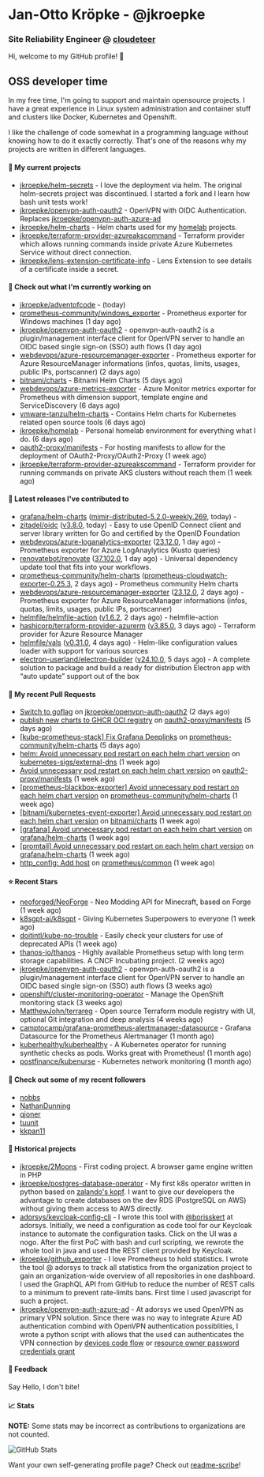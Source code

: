# Jan-Otto Kröpke - @jkroepke
### Site Reliability Engineer @ [cloudeteer](https://cloudeteer.de/)

Hi, welcome to my GitHub profile! 👋

## OSS developer time
In my free time, I'm going to support and maintain opensource projects. I have a great experience in Linux system administration and container stuff and clusters like Docker, Kubernetes and Openshift.

I like the challenge of code somewhat in a programming language without knowing how to do it exactly correctly. That's one of the reasons why my projects are written in different languages.

#### 🌱 My current projects
- [jkroepke/helm-secrets](https://github.com/jkroepke/helm-secrets) - I love the deployment via helm. The original helm-secrets project was discontinued. I started a fork and I learn how bash unit tests work!
- [jkroepke/openvpn-auth-oauth2](https://github.com/jkroepke/openvpn-auth-oauth2) - OpenVPN with OIDC Authentication. Replaces  [jkroepke/openvpn-auth-azure-ad](https://github.com/jkroepke/openvpn-auth-azure-ad) 
- [jkroepke/helm-charts](https://github.com/jkroepke/helm-charts) - Helm charts used for my [homelab](https://github.com/jkroepke/homelab) projects.
- [jkroepke/terraform-provider-azureakscommand](https://github.com/jkroepke/terraform-provider-azureakscommand) - Terraform provider which allows running commands inside private Azure Kubernetes Service without direct connection.
- [jkroepke/lens-extension-certificate-info](https://github.com/jkroepke/lens-extension-certificate-info) - Lens Extension to see details of a certificate inside a secret.

#### 👷 Check out what I'm currently working on

- [jkroepke/adventofcode](https://github.com/jkroepke/adventofcode) -  (today)
- [prometheus-community/windows_exporter](https://github.com/prometheus-community/windows_exporter) - Prometheus exporter for Windows machines (1 day ago)
- [jkroepke/openvpn-auth-oauth2](https://github.com/jkroepke/openvpn-auth-oauth2) - openvpn-auth-oauth2 is a plugin/management interface client for OpenVPN server to handle an OIDC based single sign-on (SSO) auth flows (1 day ago)
- [webdevops/azure-resourcemanager-exporter](https://github.com/webdevops/azure-resourcemanager-exporter) - Prometheus exporter for Azure ResourceManager informations (infos, quotas, limits, usages, public IPs, portscanner) (2 days ago)
- [bitnami/charts](https://github.com/bitnami/charts) - Bitnami Helm Charts (5 days ago)
- [webdevops/azure-metrics-exporter](https://github.com/webdevops/azure-metrics-exporter) - Azure Monitor metrics exporter for Prometheus with dimension support, template engine and ServiceDiscovery (6 days ago)
- [vmware-tanzu/helm-charts](https://github.com/vmware-tanzu/helm-charts) - Contains Helm charts for Kubernetes related open source tools (6 days ago)
- [jkroepke/homelab](https://github.com/jkroepke/homelab) - Personal homelab environment for everything what I do. (6 days ago)
- [oauth2-proxy/manifests](https://github.com/oauth2-proxy/manifests) - For hosting manifests to allow for the deployment of OAuth2-Proxy/OAuth2-Proxy (1 week ago)
- [jkroepke/terraform-provider-azureakscommand](https://github.com/jkroepke/terraform-provider-azureakscommand) - Terraform provider for running commands on private AKS clusters without reach them (1 week ago)

#### 🔭 Latest releases I've contributed to

- [grafana/helm-charts](https://github.com/grafana/helm-charts) ([mimir-distributed-5.2.0-weekly.269](https://github.com/grafana/helm-charts/releases/tag/mimir-distributed-5.2.0-weekly.269), today) - 
- [zitadel/oidc](https://github.com/zitadel/oidc) ([v3.8.0](https://github.com/zitadel/oidc/releases/tag/v3.8.0), today) - Easy to use OpenID Connect client and server library written for Go and certified by the OpenID Foundation
- [webdevops/azure-loganalytics-exporter](https://github.com/webdevops/azure-loganalytics-exporter) ([23.12.0](https://github.com/webdevops/azure-loganalytics-exporter/releases/tag/23.12.0), 1 day ago) - Prometheus exporter for Azure LogAnaylytics (Kusto queries)
- [renovatebot/renovate](https://github.com/renovatebot/renovate) ([37.102.0](https://github.com/renovatebot/renovate/releases/tag/37.102.0), 1 day ago) - Universal dependency update tool that fits into your workflows.
- [prometheus-community/helm-charts](https://github.com/prometheus-community/helm-charts) ([prometheus-cloudwatch-exporter-0.25.3](https://github.com/prometheus-community/helm-charts/releases/tag/prometheus-cloudwatch-exporter-0.25.3), 2 days ago) - Prometheus community Helm charts
- [webdevops/azure-resourcemanager-exporter](https://github.com/webdevops/azure-resourcemanager-exporter) ([23.12.0](https://github.com/webdevops/azure-resourcemanager-exporter/releases/tag/23.12.0), 2 days ago) - Prometheus exporter for Azure ResourceManager informations (infos, quotas, limits, usages, public IPs, portscanner)
- [helmfile/helmfile-action](https://github.com/helmfile/helmfile-action) ([v1.6.2](https://github.com/helmfile/helmfile-action/releases/tag/v1.6.2), 2 days ago) - helmfile-action
- [hashicorp/terraform-provider-azurerm](https://github.com/hashicorp/terraform-provider-azurerm) ([v3.85.0](https://github.com/hashicorp/terraform-provider-azurerm/releases/tag/v3.85.0), 3 days ago) - Terraform provider for Azure Resource Manager
- [helmfile/vals](https://github.com/helmfile/vals) ([v0.31.0](https://github.com/helmfile/vals/releases/tag/v0.31.0), 4 days ago) - Helm-like configuration values loader with support for various sources
- [electron-userland/electron-builder](https://github.com/electron-userland/electron-builder) ([v24.10.0](https://github.com/electron-userland/electron-builder/releases/tag/v24.10.0), 5 days ago) - A complete solution to package and build a ready for distribution Electron app with “auto update” support out of the box

#### 🔨 My recent Pull Requests

- [Switch to goflag](https://github.com/jkroepke/openvpn-auth-oauth2/pull/86) on [jkroepke/openvpn-auth-oauth2](https://github.com/jkroepke/openvpn-auth-oauth2) (2 days ago)
- [publish new charts to GHCR OCI registry](https://github.com/oauth2-proxy/manifests/pull/181) on [oauth2-proxy/manifests](https://github.com/oauth2-proxy/manifests) (5 days ago)
- [[kube-prometheus-stack] Fix Grafana Deeplinks](https://github.com/prometheus-community/helm-charts/pull/4087) on [prometheus-community/helm-charts](https://github.com/prometheus-community/helm-charts) (5 days ago)
- [helm: Avoid unnecessary pod restart on each helm chart version](https://github.com/kubernetes-sigs/external-dns/pull/4103) on [kubernetes-sigs/external-dns](https://github.com/kubernetes-sigs/external-dns) (1 week ago)
- [Avoid unnecessary pod restart on each helm chart version](https://github.com/oauth2-proxy/manifests/pull/178) on [oauth2-proxy/manifests](https://github.com/oauth2-proxy/manifests) (1 week ago)
- [[prometheus-blackbox-exporter] Avoid unnecessary pod restart on each helm chart version](https://github.com/prometheus-community/helm-charts/pull/4077) on [prometheus-community/helm-charts](https://github.com/prometheus-community/helm-charts) (1 week ago)
- [[bitnami/kubernetes-event-exporter] Avoid unnecessary pod restart on each helm chart version](https://github.com/bitnami/charts/pull/21489) on [bitnami/charts](https://github.com/bitnami/charts) (1 week ago)
- [[grafana] Avoid unnecessary pod restart on each helm chart version](https://github.com/grafana/helm-charts/pull/2834) on [grafana/helm-charts](https://github.com/grafana/helm-charts) (1 week ago)
- [[promtail] Avoid unnecessary pod restart on each helm chart version](https://github.com/grafana/helm-charts/pull/2833) on [grafana/helm-charts](https://github.com/grafana/helm-charts) (1 week ago)
- [http_config: Add host](https://github.com/prometheus/common/pull/549) on [prometheus/common](https://github.com/prometheus/common) (1 week ago)

#### ⭐ Recent Stars

- [neoforged/NeoForge](https://github.com/neoforged/NeoForge) - Neo Modding API for Minecraft, based on Forge (1 week ago)
- [k8sgpt-ai/k8sgpt](https://github.com/k8sgpt-ai/k8sgpt) - Giving Kubernetes Superpowers to everyone (1 week ago)
- [doitintl/kube-no-trouble](https://github.com/doitintl/kube-no-trouble) - Easily check your clusters for use of deprecated APIs (1 week ago)
- [thanos-io/thanos](https://github.com/thanos-io/thanos) - Highly available Prometheus setup with long term storage capabilities. A CNCF Incubating project. (2 weeks ago)
- [jkroepke/openvpn-auth-oauth2](https://github.com/jkroepke/openvpn-auth-oauth2) - openvpn-auth-oauth2 is a plugin/management interface client for OpenVPN server to handle an OIDC based single sign-on (SSO) auth flows (3 weeks ago)
- [openshift/cluster-monitoring-operator](https://github.com/openshift/cluster-monitoring-operator) - Manage the OpenShift monitoring stack (3 weeks ago)
- [MatthewJohn/terrareg](https://github.com/MatthewJohn/terrareg) - Open source Terraform module registry with UI, optional Git integration and deep analysis (4 weeks ago)
- [camptocamp/grafana-prometheus-alertmanager-datasource](https://github.com/camptocamp/grafana-prometheus-alertmanager-datasource) - Grafana Datasource for the Prometheus Alertmanager (1 month ago)
- [kuberhealthy/kuberhealthy](https://github.com/kuberhealthy/kuberhealthy) - A Kubernetes operator for running synthetic checks as pods. Works great with Prometheus! (1 month ago)
- [postfinance/kubenurse](https://github.com/postfinance/kubenurse) - Kubernetes network monitoring (1 month ago)

#### 👯 Check out some of my recent followers

- [nobbs](https://github.com/nobbs)
- [NathanDunning](https://github.com/NathanDunning)
- [qjoner](https://github.com/qjoner)
- [tuunit](https://github.com/tuunit)
- [kkpan11](https://github.com/kkpan11)

#### 📜 Historical projects
- [jkroepke/2Moons](https://github.com/jkroepke/2Moons) - First coding project. A browser game engine written in PHP
- [jkroepke/postgres-database-operator](https://github.com/jkroepke/postgres-database-operator) - My first k8s operator written in python based on [zalando's kopf](https://github.com/zalando-incubator/kopf). I want to give our developers the advantage to create databases on the dev RDS (PostgreSQL on AWS) without giving them access to AWS directly.
- [adorsys/keycloak-config-cli](https://github.com/adorsys/keycloak-config-cli) - I wrote this tool with [@borisskert](https://github.com/borisskert) at adorsys. Initially, we need a configuration as code tool for our Keycloak instance to automate the configuration tasks. Click on the UI was a nogo. After the first PoC with bash and curl scripting, we rewrote the whole tool in java and used the REST client provided by Keycloak.
- [jkroepke/github_exporter](https://github.com/jkroepke/github_exporter) - I love Prometheus to hold statistics. I wrote the tool @ adorsys to track all statistics from the organization project to gain an organization-wide overview of all repositories in one dashboard. I used the GraphQL API from GitHub to reduce the number of REST calls to a minimum to prevent rate-limits bans. First time I used javascript for such a project.
- [jkroepke/openvpn-auth-azure-ad](https://github.com/jkroepke/openvpn-auth-azure-ad) - At adorsys we used OpenVPN as primary VPN solution. Since there was no way to integrate Azure AD authentication combind with OpenVPN authentication possiblities, I wrote a python script with allows that the used can authenticates the VPN connection by [devices code flow](https://docs.microsoft.com/en-us/azure/active-directory/develop/v2-oauth2-device-code) or [resource owner password credentials grant](https://docs.microsoft.com/en-us/azure/active-directory/develop/v2-oauth-ropc)

#### 💬 Feedback

Say Hello, I don't bite!

#### 📈 Stats

**NOTE:** Some stats may be incorrect as contributions to organizations
are not counted.

![GitHub Stats](https://github-readme-stats.vercel.app/api?username=jkroepke&count_private=false&theme=tokyonight&show_icons=true)

Want your own self-generating profile page? Check out [readme-scribe](https://github.com/muesli/readme-scribe)!
